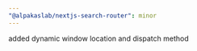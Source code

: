 ```yaml
---
"@alpakaslab/nextjs-search-router": minor
---
```


added dynamic window location and dispatch method
